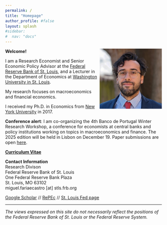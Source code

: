 ```yaml
---
permalink: /
title: "Homepage"
author_profile: #false
layout: splash
#sidebar:
#  nav: "docs"
---
```

<img style="float: right;" src="/assets/photo_cc.jpg" width="200">

**Welcome!**

I am a Research Economist and Senior Economic Policy Advisor at the [Federal Reserve Bank of St. Louis](https://research.stlouisfed.org/), and a Lecturer in the Department of Economics at [Washington University in St. Louis](https://economics.wustl.edu/).

My research focuses on macroeconomics and financial economics.

I received my Ph.D. in Economics from [New York University](http://as.nyu.edu/econ.html) in 2017.

**Conference alert**: I am co-organizing the 4th Banco de Portugal Winter Research Workshop, a conference for economists at central banks and policy institutions working on topics in macroeconomics and finance. The 2025 edition will be held in Lisbon on December 19. Paper submissions are open [here](https://sites.google.com/view/portuguesearoundtheworldcbe/home).

[**Curriculum Vitae**](http://fariaecastro.net/assets/CV_FariaeCastro_WIP.pdf)

**Contact Information**  
Research Divison  
Federal Reserve Bank of St. Louis  
One Federal Reserve Bank Plaza  
St. Louis, MO 63102  
miguel.fariaecastro [at] stls.frb.org  

[Google Scholar](https://scholar.google.com/citations?user=M0--M28AAAAJ&hl=en) // [RePEc](https://ideas.repec.org/f/pfa225.html) // [St. Louis Fed page](https://research.stlouisfed.org/econ/faria-e-castro)

---

*The views expressed on this site do not necessarily reflect the positions of the Federal Reserve Bank of St. Louis or the Federal Reserve System.*
